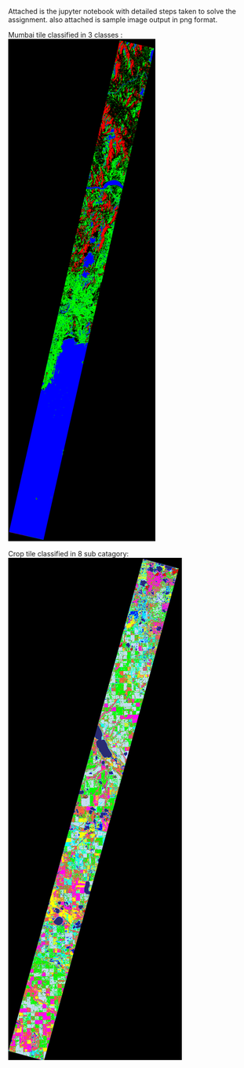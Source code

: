 Attached is the jupyter notebook with detailed steps taken to solve the assignment.
also attached is sample image output in png format.

Mumbai tile classified in 3 classes :
![alt text](https://github.com/ajinkya933/Assignment_solution/blob/master/mumbai.png)

Crop tile classified in 8 sub catagory:
![alt text](https://github.com/ajinkya933/Assignment_solution/blob/master/crops.png)
